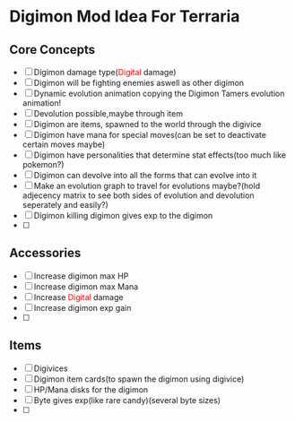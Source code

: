 # Digimon Mod Idea For Terraria

## Core Concepts
- [ ] Digimon damage type(<span style="color:red">Digital</span> damage)
- [ ] Digimon will be fighting enemies aswell as other digimon
- [ ] Dynamic evolution animation copying the Digimon Tamers evolution animation!
- [ ] Devolution possible,maybe through item
- [ ] Digimon are items, spawned to the world through the digivice
- [ ] Digimon have mana for special moves(can be set to deactivate certain moves maybe)
- [ ] Digimon have personalities that determine stat effects(too much like pokemon?)
- [ ] Digimon can devolve into all the forms that can evolve into it
- [ ] Make an evolution graph to travel for evolutions maybe?(hold adjecency matrix to see both sides of evolution and devolution seperately and easily?)
- [ ] Digimon killing digimon gives exp to the digimon
- [ ] 

## Accessories
- [ ] Increase digimon max HP
- [ ] Increase digimon max Mana
- [ ] Increase <span style="color:red">Digital</span> damage
- [ ] Increase digimon exp gain
- [ ] 

## Items
- [ ] Digivices
- [ ] Digimon item cards(to spawn the digimon using digivice)
- [ ] HP/Mana disks for the digimon
- [ ] Byte gives exp(like rare candy)(several byte sizes)
- [ ] 

